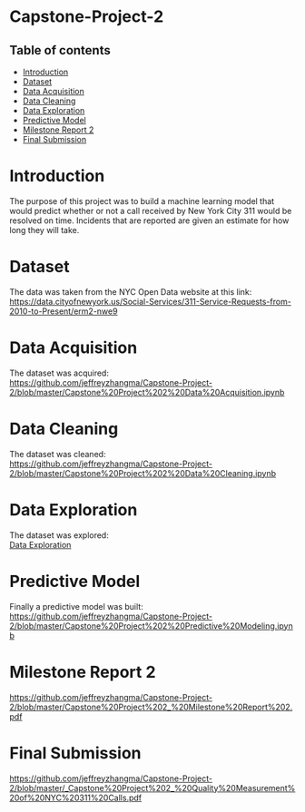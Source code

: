 # Capstone-Project-2
## Table of contents
* [Introduction](#introduction)
* [Dataset](#dataset)
* [Data Acquisition](#Data_Acquisition)
* [Data Cleaning](#Data_Cleaning)
* [Data Exploration](https://github.com/jeffreyzhangma/Capstone-Project-2/blob/master/Capstone%20Project%202%20Data%20Exploration.ipynb)
* [Predictive Model](#Predictive_Model)
* [Milestone Report 2](#Milestone_Report_2)
* [Final Submission](https://github.com/jeffreyzhangma/Capstone-Project-2/blob/master/_Capstone%20Project%202_%20Quality%20Measurement%20of%20NYC%20311%20Calls.pdf)

# Introduction
The purpose of this project was to build a machine learning model that would predict whether or not a call received by New York City 311 would be resolved on time. Incidents that are reported are given an estimate for how long they will take. 
# Dataset
The data was taken from the NYC Open Data website at this link: <br />
<https://data.cityofnewyork.us/Social-Services/311-Service-Requests-from-2010-to-Present/erm2-nwe9> 
# Data Acquisition
The dataset was acquired: <br />
https://github.com/jeffreyzhangma/Capstone-Project-2/blob/master/Capstone%20Project%202%20Data%20Acquisition.ipynb

# Data Cleaning
The dataset was cleaned: <br /> https://github.com/jeffreyzhangma/Capstone-Project-2/blob/master/Capstone%20Project%202%20Data%20Cleaning.ipynb 

# Data Exploration
The dataset was explored: <br /> [Data Exploration](https://github.com/jeffreyzhangma/Capstone-Project-2/blob/master/Capstone%20Project%202%20Data%20Exploration.ipynb)

# Predictive Model
Finally a predictive model was built: <br />
https://github.com/jeffreyzhangma/Capstone-Project-2/blob/master/Capstone%20Project%202%20Predictive%20Modeling.ipynb

# Milestone Report 2 <br />
https://github.com/jeffreyzhangma/Capstone-Project-2/blob/master/Capstone%20Project%202_%20Milestone%20Report%202.pdf

# Final Submission <br />
https://github.com/jeffreyzhangma/Capstone-Project-2/blob/master/_Capstone%20Project%202_%20Quality%20Measurement%20of%20NYC%20311%20Calls.pdf
